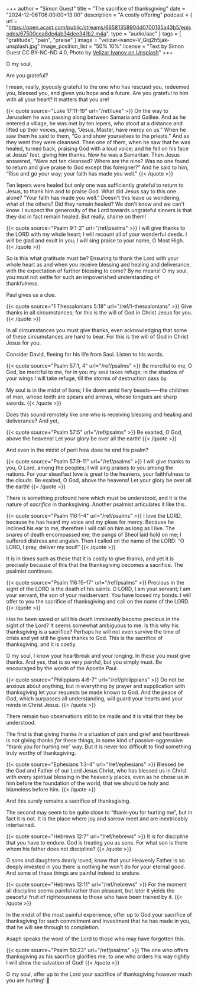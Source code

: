 +++
author = "Simon Guest"
title = "The sacrifice of thanksgiving"
date = "2024-12-06T06:00:00+13:00"
description = "A costly offering"
podcast = { url = "https://open.acast.com/public/streams/66581358904d0700135a43b5/episodes/67500cea8de4ab34dce341b2.m4a", type = "audio/aac" }
tags = [ "gratitude", "pain", "praise" ]
image = "velizar-ivanov-V_Giq2h5jak-unsplash.jpg"
image_position_list = "50% 10%"
license = "Text by Simon Guest CC BY-NC-ND 4.0, Photo by [Velizar Ivanov on Unsplash](https://unsplash.com/photos/woman-standing-on-shore-near-barbed-wire-fence-V_Giq2h5jak)"
+++

O my soul,

Are you grateful?

I mean, really, joyously grateful to the one who has rescued you, redeemed you, blessed you, and given you hope and a future. Are you grateful to him with all your heart? It matters that you are!

{{< quote source="Luke 17:11-19" url="/ref/luke" >}}
On the way to Jerusalem he was passing along between Samaria and Galilee. And as he entered a village, he was met by ten lepers, who stood at a distance and lifted up their voices, saying, “Jesus, Master, have mercy on us.” When he saw them he said to them, “Go and show yourselves to the priests.” And as they went they were cleansed. Then one of them, when he saw that he was healed, turned back, praising God with a loud voice; and he fell on his face at Jesus' feet, giving him thanks. Now he was a Samaritan. Then Jesus answered, “Were not ten cleansed? Where are the nine? Was no one found to return and give praise to God except this foreigner?” And he said to him, “Rise and go your way; your faith has made you well.”
{{< /quote >}}

Ten lepers were healed but only one was sufficiently grateful to return to Jesus, to thank him and to praise God. What did Jesus say to this one alone? “Your faith has made you well.” Doesn't this leave us wondering, what of the others? Did they remain healed? We don't know and we can't know. I suspect the generosity of the Lord towards ungrateful sinners is that they did in fact remain healed. But really, shame on them!

{{< quote source="Psalm 9:1-2" url="/ref/psalms" >}}
I will give thanks to the LORD with my whole heart; I will recount all of your wonderful deeds. I will be glad and exult in you; I will sing praise to your name, O Most High.
{{< /quote >}}

So is this what gratitude must be? Ensuring to thank the Lord with your whole heart as and when you receive blessing and healing and deliverance, with the expectation of further blessing to come? By no means! O my soul, you must not settle for such an impoverished understanding of thankfulness.

Paul gives us a clue.

{{< quote source="1 Thessalonians 5:18" url="/ref/1-thessalonians" >}}
Give thanks in all circumstances; for this is the will of God in Christ Jesus for you.
{{< /quote >}}

In all circumstances you must give thanks, even acknowledging that some of these circumstances are hard to bear. For this is the will of God in Christ Jesus for you.

Consider David, fleeing for his life from Saul. Listen to his words.

{{< quote source="Psalm 57:1, 4" url="/ref/psalms" >}}
Be merciful to me, O God, be merciful to me,
for in you my soul takes refuge; in the shadow of your wings I will take refuge, till the storms of destruction pass by.

My soul is in the midst of lions; I lie down amid fiery beasts⸺the children of man, whose teeth are spears and arrows, whose tongues are sharp swords.
{{< /quote >}}

Does this sound remotely like one who is receiving blessing and healing and deliverance? And yet,

{{< quote source="Psalm 57:5" url="/ref/psalms" >}}
Be exalted, O God, above the heavens! Let your glory be over all the earth!
{{< /quote >}}

And even in the midst of peril how does he end his psalm?

{{< quote source="Psalm 57:9-11" url="/ref/psalms" >}}
I will give thanks to you, O Lord, among the peoples; I will sing praises to you among the nations. For your steadfast love is great to the heavens, your faithfulness to the clouds. Be exalted, O God, above the heavens! Let your glory be over all the earth!
{{< /quote >}}

There is something profound here which must be understood, and it is the nature of _sacrifice_ in thanksgiving. Another psalmist articulates it like this.

{{< quote source="Psalm 116:1-4" url="/ref/psalms" >}}
I love the LORD, because he has heard my voice and my pleas for mercy. Because he inclined his ear to me, therefore I will call on him as long as I live. The snares of death encompassed me; the pangs of Sheol laid hold on me; I suffered distress and anguish. Then I called on the name of the LORD: “O LORD, I pray, deliver my soul!”
{{< /quote >}}

It is in times such as these that it is costly to give thanks, and yet it is precisely because of this that the thanksgiving becomes a sacrifice. The psalmist continues.

{{< quote source="Psalm 116:15-17" url="/ref/psalms" >}}
Precious in the sight of the LORD is the death of his saints. O LORD, I am your servant; I am your servant, the son of your maidservant. You have loosed my bonds. I will offer to you the sacrifice of thanksgiving and call on the name of the LORD.
{{< /quote >}}

Has he been saved or will his death imminently become precious in the sight of the Lord? It seems somewhat ambiguous to me. Is this why his thanksgiving is a sacrifice? Perhaps he will not even survive the time of crisis and yet still he gives thanks to God. This is the sacrifice of thanksgiving, and it is costly.

O my soul, I know your heartbreak and your longing. In these you must give thanks. And yes, that is so very painful, but you simply must. Be encouraged by the words of the Apostle Paul.

{{< quote source="Philippians 4:6-7" url="/ref/philippians" >}}
Do not be anxious about anything, but in everything by prayer and supplication with thanksgiving let your requests be made known to God. And the peace of God, which surpasses all understanding, will guard your hearts and your minds in Christ Jesus.
{{< /quote >}}

There remain two observations still to be made and it is vital that they be understood.

The first is that giving thanks _in_ a situation of pain and grief and heartbreak is not giving thanks _for_ these things, in some kind of passive-aggressive “thank you for hurting me” way. But it is never too difficult to find something truly worthy of thanksgiving.

{{< quote source="Ephesians 1:3-4" url="/ref/ephesians" >}}
Blessed be the God and Father of our Lord Jesus Christ, who has blessed us in Christ with every spiritual blessing in the heavenly places, even as he chose us in him before the foundation of the world, that we should be holy and blameless before him.
{{< /quote >}}

And this surely remains a sacrifice of thanksgiving.

The second may seem to be quite close to “thank-you for hurting me”, but in fact it is not. It is the place where joy and sorrow meet and are inextricably intertwined.

{{< quote source="Hebrews 12:7" url="/ref/hebrews" >}}
It is for discipline that you have to endure. God is treating you as sons. For what son is there whom his father does not discipline?
{{< /quote >}}

O sons and daughters dearly loved, know that your Heavenly Father is so deeply invested in you there is nothing he won't do for your eternal good. And some of these things are painful indeed to endure.

{{< quote source="Hebrews 12:11" url="/ref/hebrews" >}}
For the moment all discipline seems painful rather than pleasant, but later it yields the peaceful fruit of righteousness to those who have been trained by it.
{{< /quote >}}

In the midst of the most painful experience, offer up to God your sacrifice of thanksgiving for such commitment and investment that he has made in you, that he will see through to completion.

Asaph speaks the word of the Lord to those who may have forgotten this.

{{< quote source="Psalm 50:23" url="/ref/psalms" >}}
The one who offers thanksgiving as his sacrifice glorifies me; to one who orders his way rightly I will show the salvation of God!
{{< /quote >}}

O my soul, offer up to the Lord your sacrifice of thanksgiving however much you are hurting! 🙏
